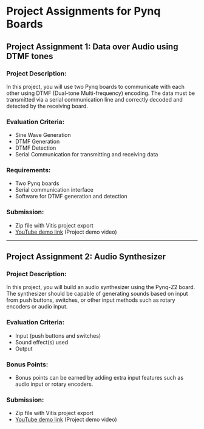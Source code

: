 # Project Assignments for Pynq Boards

## Project Assignment 1: Data over Audio using DTMF tones

### Project Description:
In this project, you will use two Pynq boards to communicate with each other using DTMF (Dual-tone Multi-frequency) encoding. The data must be transmitted via a serial communication line and correctly decoded and detected by the receiving board.

### Evaluation Criteria:
- Sine Wave Generation  
- DTMF Generation  
- DTMF Detection  
- Serial Communication for transmitting and receiving data  

### Requirements:
- Two Pynq boards  
- Serial communication interface  
- Software for DTMF generation and detection  

### Submission:
- Zip file with Vitis project export  
- [YouTube demo link](https://youtu.be/8oSQ_UiNEt4) (Project demo video)

---

## Project Assignment 2: Audio Synthesizer

### Project Description:
In this project, you will build an audio synthesizer using the Pynq-Z2 board. The synthesizer should be capable of generating sounds based on input from push buttons, switches, or other input methods such as rotary encoders or audio input.

### Evaluation Criteria:
- Input (push buttons and switches)  
- Sound effect(s) used  
- Output  

### Bonus Points:
- Bonus points can be earned by adding extra input features such as audio input or rotary encoders.

### Submission:
- Zip file with Vitis project export  
- [YouTube demo link]() (Project demo video)
